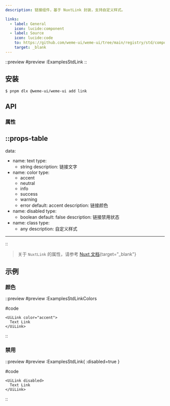 ```yaml
---
description: 链接组件，基于 NuxtLink 封装，支持自定义样式。

links:
  - label: General
    icon: lucide:component
  - label: Source
    icon: lucide:code
    to: https://github.com/weme-ui/weme-ui/tree/main/registry/std/components/link
    target: _blank
---
```


::preview
#preview
:ExamplesStdLink
::

## 安装

```shell [Terminal]
$ pnpm dlx @weme-ui/weme-ui add link
```

## API

### 属性

::props-table
---
data:
  - name: text
    type:
      - string
    description: 链接文字
  - name: color
    type:
      - accent
      - neutral
      - info
      - success
      - warning
      - error
    default: accent
    description: 链接颜色
  - name: disabled
    type:
      - boolean
    default: false
    description: 链接禁用状态
  - name: class
    type:
      - any
    description: 自定义样式
---
::

> 关于 `NuxtLink` 的属性，请参考 [Nuxt 文档](https://nuxt.com/docs/api/components/nuxt-link){target="_blank"}

## 示例

### 颜色

::preview
#preview
:ExamplesStdLinkColors

#code
```vue inset
<UiLink color="accent">
  Text Link
</UiLink>
```
::

### 禁用

::preview
#preview
:ExamplesStdLink{ :disabled=true }

#code
```vue inset
<UiLink disabled>
  Text Link
</UiLink>
```
::
